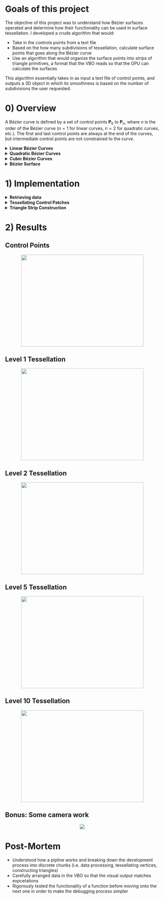 # Goals of this project 
The objective of this project was to understand how Bézier surfaces operated and determine how their functionality can be used in surface tessellation. I developed a crude algorithm that 
would: 
- Take in the controls points from a text file
- Based on the how many subdivisions of tessellation, calculate surface points that goes along the Bézier curve
- Use an algorithm that would organize the surface points into strips of triangle primitives, a format that the VBO reads so that the GPU can calculate the surfaces  <br>

This algorithm essentially takes in as input a text file of control points, and outputs a 3D object in which its smoothness is based on the number of subdivisions the user requested. 

# 0) Overview
A Bézier curve is defined by a set of control points $\textbf{P}_0$ to $\textbf{P}_n$, where $n$ is the order of the Bézier curve ($n = 1$ for linear
curves, $n = 2$ for quadratic curves, etc.). The first and last control points are always at the end of the curves, but intermediate control points are not constrained to the curve. 

<details><summary><b>Linear Bézier Curves</b></summary>
<p>
	
A linear Bézier curve is simply a straight line in which linear interpolation occurs between two control points, $\textbf{P}_0$ and $\textbf{P}_1$. <br>
- The equation for a linear Bézier curve can be written as: $\textbf{B}(t) = \textbf{P}_0 + t(\textbf{P}_1 - \textbf{P}_0)$, where $0 \leq t \leq 1$.
- This equation can be then  simplified to: $\textbf{B}(t) = (1-t)\textbf{P}_0 + (t)\textbf{P}_1$, where $0 \leq t \leq 1$. 
- If drawn on a graph, this is what a linear Bézier curve would look like on a graph:  
<p align="center">
<img src="https://user-images.githubusercontent.com/34965351/72015614-f3d95f80-3216-11ea-9714-4c9e70cde675.png" width="250" height="250"> <br>
</p>
Source: https://en.wikipedia.org/wiki/Bézier_curve

</p>
</details>	

<details><summary><b>Quadratic Bézier Curves</b></summary>
<p>
	
A quadratic Bézier curve is a curve in which its path is constrained by three control points: $\textbf{P}_0$, $\textbf{P}_1$, and $\textbf{P}_2$. The image below describes what a
quadratic Bézier curve with three control points looks like: 
<p align="center">
<img src="https://user-images.githubusercontent.com/34965351/72016266-51ba7700-3218-11ea-93fb-578be7213b90.jpg"> 
</p> 
This graph shows that a quadtratic Bézier curve is essentially an interpolation between two linear Bézier curves: $\textbf{B}_{\textbf{P}_0, \textbf{P}_1}$ 
and $\textbf{B}_{\textbf{P}_1, \textbf{P}_2}$. <br>

- A way to express this equation is $`\textbf{B}(t) = (1-t)[\textbf{B}_{\textbf{P}_0, \textbf{P}_1}(t)] + (t)[\textbf{B}_{\textbf{P}_1, \textbf{P}_2}(t)]`$, where $0 \leq t \leq 1$.
- The equation can be broken down to: $`\textbf{B}(t) = (1 - t)[(1-t)\textbf{P}_0 + (t)\textbf{P}_1] + (t)[(1-t)\textbf{P}_1 + (t)\textbf{P}_2]`$, where $0 \leq t \leq 1$.
- This equation can then be simplified to: $\textbf{B}(t) = (1-t)^2\textbf{P}_0 + 2(1-t)(t)\textbf{P}_1 + (t^2)\textbf{P}_2$, where $0 \leq t \leq 1$.  
  
Source: https://en.wikipedia.org/wiki/Bézier_curve
</p>
</details>

<details><summary><b>Cubic Bézier Curves</b></summary>
<p>

A cubic Bézier curve is a curve in which its path is constrained by four control points: $\textbf{P}_0$,  $\textbf{P}_1$,  $\textbf{P}_2$, and  $\textbf{P}_3$. The image below describes 
what a cubic Bézier curve with four control points looks like: 
<p align="center">
<img src="https://user-images.githubusercontent.com/34965351/72017531-ba0a5800-321a-11ea-8608-edc9880e3132.jpg"> 
</p>  

The cubic Bézier curve is essentially an interpolation between two quadratic Bézier curves: $`\textbf{B}(t) = (1-t)[\textbf{B}_{\textbf{P}_0,\textbf{P}_1,\textbf{P}_2}(t)] + 
(t)[\textbf{B}_{\textbf{P}_1,\textbf{P}_2,\textbf{P}_3}(t)]`$, where $0 \leq t \leq 1$.
- The equation can be rewritten as: $\textbf{B}(t) = (1-t)^3\textbf{P}_0 + 3(1-t)^2(t)\textbf{P}_1 + 3(1-t)(t^2)\textbf{P}_2 + (t^3)\textbf{P}_3, 0 \leq t \leq 1$
- Note that in the quadratic and cubic Bézier curves, the coefficients in each polynomial patterns itself after the binomial coefficients. This means as that we increase the number of control points, we can intuit what the Bézier curve equation will be like.   
  
Source: https://en.wikipedia.org/wiki/Bézier_curve
</p>
</details>

<details><summary><b>Bézier Surface</b></summary>
<p> 
	
- A Bézier surface of degree $(n, m)$ is defined by a set of $(n + 1)(m + 1)$ control points $\textbf{k}_{ij}$, where $i = 0, ... , n$ and $j = 0, ..., m$.
- A two-dimensional Bézier surface can be defined as a parametric surface where the position of a point $p$ as the function of the parametric coordinates $u, v$ is given by: $\textbf{p}(u, v) = \sum_{i=0}^n \sum_{j=0}^m B_i^n(u) B_j^m(v) \textbf{k}_{ij}$. 
- $B_i^n(u) = \binom{n}{i} u^i(1-u)^{n-i}$ is the basis Bernstein polynomial and $\binom{n}{i} = \frac{n!}{i!(n-i)!}$ is the binomial coefficient.
- Typically, Bézier surfaces are constrained by the convex hull of its control points.
- Furthermore, the most common use of Bézier surfaces are as nets of **bicubic patches** ($m = n =3$); this means that a single bicubic patch consists of 16 control points. 
<p align="center">
<img src="https://user-images.githubusercontent.com/34965351/72022702-f42d2700-3225-11ea-8307-7f555e51aac1.gif">
</p>  
Source: https://en.wikipedia.org/wiki/Bézier_surface
</p>
</details>

# 1) Implementation
<details><summary><b>Retrieving data</b></summary>
<p>
	
The first line in `data.txt` represents the number of patches. Patches are formatted as such: 
```
(u,v)
Control point 0
Control point 1
...
Control point 15
```
Source for control points of Utah Teapot is [here](http://www.holmes3d.net/graphics/teapot/). 
	
</p>
</details>

<details><summary><b>Tessellating Control Patches</b></summary>
<p>
	
The control points received from `data.txt` act as the skeletal structure for the patch, and in this portion of the implementation, we are constructing the surface of the patch by specifying the level of subdivisions we want and inputting the $(u, v)$ values into a function.  
  
If we have 0 levels of subdivision, then that means there are 0 subdivisions along the u-axis and 0 subdivisions along the v-axis, as shown in the diagram below: 
<p align="center">
<img src="https://user-images.githubusercontent.com/34965351/72104550-88f45b00-32e0-11ea-9e79-8a9c8fa7f198.png" width="300" height="300">
</p>  

From here, we have 4 tessellated vertices to compute: $p(0, 0)$, $p(1, 0)$, $p(0, 1)$, and $p(1, 1)$.  
  
If we have 1 level of subdivision, then that means there are 1 subdivision along the u-axis and 1 subdivision along the v-axis, as shown in the diagram below: 
<p align="center">
<img src="https://user-images.githubusercontent.com/34965351/72105867-323c5080-32e3-11ea-872d-13f05050ffca.png" width="300" height="300">
</p>  

From here, we have 9 tessellated vertices to compute: $p(0, 0)$, $p(0, \frac{1}{2})$, $p(0, 1)$, $p(\frac{1}{2}, 0)$, $p(\frac{1}{2}, \frac{1}{2})$, $p(\frac{1}{2}, 1)$, $p(1, 0)$, $p(1, \frac{1}{2})$, and $p(1, 1)$.  
  
Essentially, the number of subdivided polygons we receive is (level of subdivision + 1)<sup>2</sup>. Additionally, the number of tessellated vertices to compute is (level of subdivision + 2)<sup>2</sup>.  
  
Once we have the set of tessellated vertices, we need to compute each vertex using the parametric surface equation (section 0.3) via matrix multiplication: 
<p align="center">
<img src="https://user-images.githubusercontent.com/34965351/72116169-3c1f7d00-32fe-11ea-92b7-9d927233f71c.png">
</p>  

Code Snippet: 
```
// Multiplication order: v * Bz_t * P * Bz * u
void formVertex(int patchID, int iter, int u, int v, glm::mat4 P_x, glm::mat4 P_y, glm::mat4 P_z)
{
	float u_value = (float)u / (float)LEVEL;
	float v_value = (float)v / (float)LEVEL;

	glm::vec4 u_vec = glm::vec4(1, u_value, u_value * u_value, u_value * u_value * u_value);
	glm::vec4 v_vec = glm::vec4(1, v_value, v_value * v_value, v_value * v_value * v_value);
	glm::mat4 Bz = glm::mat4(1, 0, 0, 0, -3, 3, 0, 0, 3, -6, 3, 0, -1, 3, -3, 1);

	glm::vec4 x_vec = glm::transpose(Bz) * P_x * Bz * u_vec;
	glm::vec4 y_vec = glm::transpose(Bz) * P_y * Bz * u_vec;
	glm::vec4 z_vec = glm::transpose(Bz) * P_z * Bz * u_vec;

	float x = v_vec.x * x_vec.x + v_vec.y * x_vec.y + v_vec.z * x_vec.z + v_vec.w * x_vec.w;
	float y = v_vec.x * y_vec.x + v_vec.y * y_vec.y + v_vec.z * y_vec.z + v_vec.w * y_vec.w;
	float z = v_vec.x * z_vec.x + v_vec.y * z_vec.y + v_vec.z * z_vec.z + v_vec.w * z_vec.w;

	vertices[0 + iter + patchID * LEVEL * LEVEL * NUM_TRIS_PER_SQUARE * NUM_VERTS_PER_TRI * NUM_FLOATS_PER_VEC3] = x;
	vertices[1 + iter + patchID * LEVEL * LEVEL * NUM_TRIS_PER_SQUARE * NUM_VERTS_PER_TRI * NUM_FLOATS_PER_VEC3] = y;
	vertices[2 + iter + patchID * LEVEL * LEVEL * NUM_TRIS_PER_SQUARE * NUM_VERTS_PER_TRI * NUM_FLOATS_PER_VEC3] = z;
}
```

To see how the matrix was computed, click 
[here](https://github.com/aaronkng/Tessellation/blob/master/Tessellation_Matrix.pdf).

</p>
</details>
  
<details><summary><b>Triangle Strip Construction</b></summary>
<p>
	
OpenGL renders objects onto the screen by taking data from the vertex buffer object and passing them through the graphics pipeline. We must indicate the primitive we intend to use to the graphics pipeline, and then, arrange our tessellated vertices so that it matches the drawing order of the primitive. Below show the drawing order of the primitive we are using, `GL_TRIANGLES`: 
```
Indices: 0 1 2 3 4 5 ...
Trianges:{0 1 2}
               {3 4 5}
```
The diagram below shows the order in which the triangles will be constructed for a patch of tessellated vertices that has one level of subdivision: 
<p align="center">
<img src="https://user-images.githubusercontent.com/34965351/72211149-300cfa00-347b-11ea-805f-488d178b2fdd.png" width="300" height="300">
</p>  
In this scenario, the vertices of triangle 1 would occupy indices 0, 1, and 2; the vertices of triangle 2 would occupy indices 3, 4, and 5; and so on. 

Code Snippet: 
```
void generateVertices()
{
	// Get vertices from tessellating control points
	for (int patchID = 0; patchID < NUM_PATCHES; patchID++)
	{
		float xValues[NUM_CNTRL_PTS_PER_PATCH];
		float yValues[NUM_CNTRL_PTS_PER_PATCH];
		float zValues[NUM_CNTRL_PTS_PER_PATCH];
		for (int vertID = 0; vertID < NUM_CNTRL_PTS_PER_PATCH; vertID++)
		{
			xValues[vertID] = controlPoints[0 + vertID * NUM_FLOATS_PER_VEC3 + patchID * NUM_CNTRL_PTS_PER_PATCH * NUM_FLOATS_PER_VEC3];
			yValues[vertID] = controlPoints[1 + vertID * NUM_FLOATS_PER_VEC3 + patchID * NUM_CNTRL_PTS_PER_PATCH * NUM_FLOATS_PER_VEC3];
			zValues[vertID] = controlPoints[2 + vertID * NUM_FLOATS_PER_VEC3 + patchID * NUM_CNTRL_PTS_PER_PATCH * NUM_FLOATS_PER_VEC3];
		}

		glm::mat4 P_x = glm::make_mat4(xValues);
		glm::mat4 P_y = glm::make_mat4(yValues);
		glm::mat4 P_z = glm::make_mat4(zValues);

		int iter = 0;
		for (int k = 0; k < LEVEL; k++)
		{
			// Tri formation pattern:
			// Format: (u, v)
			// i = 0: (k, 0) (k, 1) (k + 1, 0)
			//	   +1 +1
			// i = 1: (k + 1, 1) (k, 1) (k + 1, 0)
			//				+0 +2 <- check if v value exceeds limit
			// i = 2: (k + 1, 1) (k, 1) (k + 1, 2)
			//	      -1 +1
			// i = 3: (k, 2) (k, 1) (k + 1, 2)
			//		  +0 +2 <- check if v value exceeds limit
			int u_0 = k;
			int v_0 = 0;
			int u_1 = k;
			int v_1 = 1;
			int u_2 = k + 1;
			int v_2 = 0;
			int counter = 0;
			while (v_1 <= LEVEL && v_2 <= LEVEL)
			{
				// Input vertices for first triangle
				formVertex(patchID, iter, u_0, v_0, P_x, P_y, P_z);
				iter += NUM_FLOATS_PER_VEC3;
				// Input vertices for second triangle
				formVertex(patchID, iter, u_1, v_1, P_x, P_y, P_z);
				iter += NUM_FLOATS_PER_VEC3;
				// Input vertices for third triangle
				formVertex(patchID, iter, u_2, v_2, P_x, P_y, P_z);
				iter += NUM_FLOATS_PER_VEC3;

				if (counter % 4 == 0)
				{
					u_0 += 1;
					v_0 += 1;
				}
				if (counter % 4 == 1)
				{
					v_2 += 2;
				}
				if (counter % 4 == 2)
				{
					u_0 -= 1;
					v_0 += 1;
				}
				if (counter % 4 == 3)
				{
					v_1 += 2;
				}
				counter++;
			}
		}
	}

	// Generate vertex array and buffers
	glGenVertexArrays(1, &verticesVAO);
	glGenBuffers(1, &verticesVBO);
	glBindVertexArray(verticesVAO);
	glBindBuffer(GL_ARRAY_BUFFER, verticesVBO);
	glBufferData(GL_ARRAY_BUFFER, sizeof(vertices), vertices, GL_STATIC_DRAW);
	glVertexAttribPointer(0, NUM_FLOATS_PER_VEC3, GL_FLOAT, GL_FALSE, NUM_FLOATS_PER_VEC3 * sizeof(float), (void*)0);
	glEnableVertexAttribArray(0);
	glBindVertexArray(0);
}
```

</p>
</details>

# 2) Results
## Control Points
<p align="center">
<img src="https://user-images.githubusercontent.com/34965351/73144225-6be9b700-4058-11ea-8d8d-6c12a8eafbbd.jpg" width="400" height="300">
</p>  

## Level 1 Tessellation
<p align="center">
<img src="https://user-images.githubusercontent.com/34965351/73144230-73a95b80-4058-11ea-807c-5a68d195bb39.jpg" width="400" height="300">
</p>  

## Level 2 Tessellation
<p align="center">
<img src="https://user-images.githubusercontent.com/34965351/73144232-7c9a2d00-4058-11ea-810f-be3a0aad3ac6.jpg" width="400" height="300">
</p>  

## Level 5 Tessellation
<p align="center">
<img src="https://user-images.githubusercontent.com/34965351/73144236-858afe80-4058-11ea-99b8-3863a229a47f.jpg" width="400" height="300">
</p>  

## Level 10 Tessellation 
<p align="center">
<img src="https://user-images.githubusercontent.com/34965351/73144239-8c197600-4058-11ea-84eb-48111b7f32f4.jpg" width="400" height="300">
</p>  

## Bonus: Some camera work
<p align="center">
<img src="https://user-images.githubusercontent.com/34965351/73144538-96893f00-405b-11ea-9f13-6b050037832b.gif" >
</p>  

# Post-Mortem 
- Understood how a pipline works and breaking down the development process into discrete chunks (i.e. data processing, tessellating vertices, constructing triangles)
- Carefully arranged data in the VBO so that the visual output matches expcetations 
- Rigorously tested the functionality of a function before moving onto the next one in order to make the debugging process simpler
